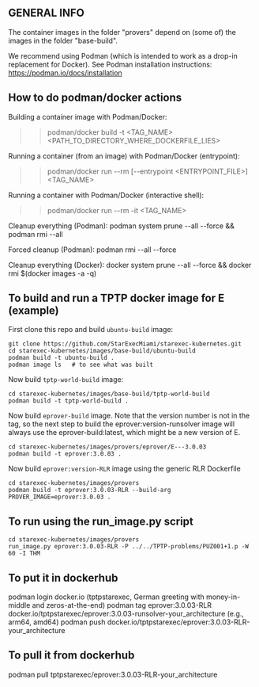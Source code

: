 ## GENERAL INFO ##
The container images in the folder "provers" depend on (some of) the images in the folder 
"base-build".

We recommend using Podman (which is intended to work as a drop-in replacement for Docker).
See Podman installation instructions: https://podman.io/docs/installation

## How to do podman/docker actions

Building a container image with Podman/Docker:
>> podman/docker build -t <TAG_NAME> <PATH_TO_DIRECTORY_WHERE_DOCKERFILE_LIES>

Running a container (from an image) with Podman/Docker (entrypoint):
>> podman/docker run --rm [--entrypoint <ENTRYPOINT_FILE>] <TAG_NAME> <ARGS>

Running a container with Podman/Docker (interactive shell):
>> podman/docker run --rm -it <TAG_NAME>

Cleanup everything (Podman):
podman system prune --all --force && podman rmi --all

Forced cleanup (Podman):
podman rmi --all --force

Cleanup everything (Docker):
docker system prune --all --force &&  docker rmi $(docker images -a -q)


## To build and run a TPTP docker image for E (example)

First clone this repo and build `ubuntu-build` image:
```shell
git clone https://github.com/StarExecMiami/starexec-kubernetes.git
cd starexec-kubernetes/images/base-build/ubuntu-build
podman build -t ubuntu-build .
podman image ls   # to see what was built
```

Now build `tptp-world-build` image:
```shell
cd starexec-kubernetes/images/base-build/tptp-world-build
podman build -t tptp-world-build .
```

Now build `eprover-build` image. Note that the version number is not in the tag, so the next
step to build the eprover:version-runsolver image will always use the eprover-build:latest, 
which might be a new version of E.
```shell
cd starexec-kubernetes/images/provers/eprover/E---3.0.03
podman build -t eprover:3.0.03 .
```

Now build `eprover:version-RLR` image using the generic RLR Dockerfile
```shell
cd starexec-kubernetes/images/provers
podman build -t eprover:3.0.03-RLR --build-arg PROVER_IMAGE=eprover:3.0.03 .
```

## To run using the run_image.py script
```shell
cd starexec-kubernetes/images/provers
run_image.py eprover:3.0.03-RLR -P ../../TPTP-problems/PUZ001+1.p -W 60 -I THM
```

## To put it in dockerhub

podman login docker.io (tptpstarexec, German greeting with money-in-middle and zeros-at-the-end)
podman tag eprover:3.0.03-RLR docker.io/tptpstarexec/eprover:3.0.03-runsolver-your_architecture (e.g., arm64, amd64)
podman push docker.io/tptpstarexec/eprover:3.0.03-RLR-your_architecture

## To pull it from dockerhub

podman pull tptpstarexec/eprover:3.0.03-RLR-your_architecture

